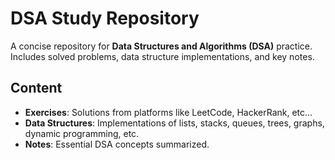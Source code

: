# DSA Study Repository

A concise repository for **Data Structures and Algorithms (DSA)** practice. Includes solved problems, data structure implementations, and key notes.

## Content
- **Exercises**: Solutions from platforms like LeetCode, HackerRank, etc...
- **Data Structures**: Implementations of lists, stacks, queues, trees, graphs, dynamic programming, etc.
- **Notes**: Essential DSA concepts summarized.

